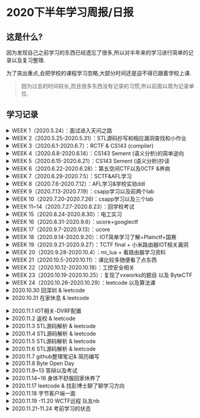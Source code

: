 # 2020下半年学习周报/日报

## 这是什么?

因为发现自己之前学习的东西已经遗忘了很多,所以对半年来的学习进行简单的记录以及复习整理.

为了突出重点,会把学校的课程学习忽略,大部分时间还是迫不得已跟着学校上课.

> 因为过去的时间较长,而且很多东西没有记录的习惯,所以前面以周为记录单位.

## 学习记录

<details>
<summary>WEEK 1（2020.5.24）：面试进入天问之路</summary>

- [x] 面试 : 感谢sakura师傅收留了菜菜的我
</details>

<details>
<summary>WEEK 2（2020.5.25-2020.5.31）：STL源码抄写和相应漏洞查找和小作业</summary>

- [x] stl源码剖析: 观看了mooc视频

  [项目地址](https://github.com/whhhite/skr_university_learning_record/tree/master/stl)

- [ ] 待完善 : 这时候抄这个还是懵懵懂懂的,等以后会回来重新看一遍. --(week25 working)
</details>

<details>
<summary>WEEK 3（2020.6.1-2020.6.7）：RCTF & CS143 (compiler) </summary>

- [x] Lexer: 词法分析

  编写词法分析器`flex`脚本,输出对应的C++源码,再编译为`lexer`. 通过正则语法,将字符串转化为token.

  [项目地址](https://github.com/whhhite/skr_university_learning_record/tree/master/compiler/PA2)

- [x] Parser: 语法分析

  通过编写`bison`脚本,构建一个由Token简单组合起来的AST抽象语法分析树.

  [项目地址](https://github.com/whhhite/skr_university_learning_record/tree/master/compiler/PA3)

  </details>

<details>
<summary>WEEK 4（2020.6.8-2020.6.14）：CS143 Sement (语义分析)的简单逆向</summary>

- [x] Sement: 语义分析
	因为无从下手,所以和师傅们一起简单的进行逆向.
</details>

<details>
<summary>WEEK 5（2020.6.15-2020.6.21）：CS143 Sement (语义分析)抄读 </summary>

- [x] Sement: 语义分析

  将语法分析生成的AST进行二次处理,并且捕获所有剩余的错误

  [项目地址](https://github.com/whhhite/skr_university_learning_record/tree/master/compiler/PA4)

  </details>

<details>
<summary>WEEK 6（2020.6.22-2020.6.28）：第五空间CTF以及0CTF &养病</summary>
</details>

<details>
<summary>WEEK 7（2020.6.29-2020.7.5）：SCTF&AFL学习</summary>

- [x] AFL的入门学习 : [相关记录](https://github.com/whhhite/skr_university_learning_record/blob/master/afl/README.md)
</details>

<details>
<summary>WEEK 8（2020.7.6-2020.7.12）：AFL学习&学校实验ddl</summary>

- [x] AFL的略深入学习: 

  [关于Adobe的fuzz学习记录](https://github.com/whhhite/skr_university_learning_record/blob/master/afl/50%20CVEs%20in%2050%20Days%20Fuzzing%20Adobe%20Reader.md)

  [关于gdi+的fuzz学习记录](https://github.com/whhhite/skr_university_learning_record/blob/master/afl/gdi%2B.md)

  </details>

<details>
<summary>WEEK 9（2020.7.13-2020.7.19）：csapp学习以及前两个lab </summary>

- [x] csapp: 1~2章

  * [第一章](https://github.com/whhhite/skr_university_learning_record/tree/master/csapp/%E7%AC%AC%E4%B8%80%E7%AB%A0) 计算机系统漫游
  * [第二章](https://github.com/whhhite/skr_university_learning_record/tree/master/csapp/%E7%AC%AC%E4%BA%8C%E7%AB%A0) 信息的表示和处理

- [x] lab: lab1~2

  * [datalab](https://github.com/whhhite/skr_university_learning_record/blob/master/csapp/lab/datalab.md) 用位运算实现一些功能
  * [boomlab](https://github.com/whhhite/skr_university_learning_record/blob/master/csapp/lab/bomb.md) gdb实现逆向分析

  </details>

<details>
<summary>WEEK 10（2020.7.20-2020.7.26)：csapp学习以及三个lab</summary>

- [x] csapp: 3~5章
  * [第三章](https://github.com/whhhite/skr_university_learning_record/tree/master/csapp/%E7%AC%AC%E4%B8%89%E7%AB%A0) 程序的机器级表示
  * [第四章](https://github.com/whhhite/skr_university_learning_record/tree/master/csapp/%E7%AC%AC%E4%B8%89%E7%AB%A0) 处理器体系结构
  * [第五章](https://github.com/whhhite/skr_university_learning_record/tree/master/csapp/%E7%AC%AC%E4%B8%89%E7%AB%A0) 优化程序性能
  * [第六章](https://github.com/whhhite/skr_university_learning_record/tree/master/csapp/%E7%AC%AC%E5%85%AD%E7%AB%A0) 存储器层次结构
- [x] lab: lab3~5
  * [attack lab](https://github.com/whhhite/skr_university_learning_record/blob/master/csapp/lab/attack.md) Code injection && ROP
  * [arch lab](https://github.com/whhhite/skr_university_learning_record/blob/master/csapp/lab/archlab.md) 
  * [cache lab](https://github.com/whhhite/skr_university_learning_record/blob/master/csapp/lab/cache.md)
    </details>

<details>
<summary>WEEK 11~14（2020.7.27-2020.8.23）：回学校考试</summary>
</details>

<details>
<summary>WEEK 15（2020.8.24-2020.8.30）：电工实习</summary>
</details>

<details>
<summary>WEEK 16（2020.8.31-2020.9.6）：ucore+googlectf</summary>

- [x] ucore : lab1~2

  - [ ] [lab1](https://github.com/whhhite/skr_university_learning_record/blob/master/ucore/lab1.md) 
  - [ ] lab2 (后续笔记忘记传github丢了...后面再补) 
- [x] googlectf : [SIMD](https://github.com/whhhite/skr_university_learning_record/tree/master/CTF/2020%20googlectf)&&sprint
</details>

<details>
<summary>WEEK 17（2020.9.7-2020.9.13）：ucore</summary>

- [x] ucore : lab3
</details>


<details>
<summary>WEEK 18（2020.9.14-2020.9.20）：IOT简单学习了解+Plainctf+国赛</summary>

- [x] IOT:  简单学习
- [x] PlainCTF: reee
- [x] 国赛: 周末两天  
</details>

<details>
<summary>WEEK 19（2020.9.21-2020.9.27）：TCTF final + 小米路由器IOT相关漏洞</summary>

- [x] TCTF final :  unlimited.
- [x]  [小米CVE-2020-11959](https://github.com/whhhite/skr_university_learning_record/blob/master/iot/%E5%B0%8F%E7%B1%B3%E8%B7%AF%E7%94%B1%E5%99%A8%E5%AD%A6%E4%B9%A0%E8%AE%B0%E5%BD%95.md) : 学习记录
</details>

<details>
<summary>WEEK 20（2020.9.28-2020.10.4）：mi_lua + 看路由器学习资料</summary>

- [x] [mi_lua](https://github.com/whhhite/skr_university_learning_record/blob/master/iot/%E5%B0%8F%E7%B1%B3%E8%B7%AF%E7%94%B1%E5%99%A8%E5%AD%A6%E4%B9%A0%E8%AE%B0%E5%BD%95.md) : 简单学习
- [x] 看了点路由器相关的资料 
</details>

<details>
<summary>WEEK 21（2020.10.5-2020.10.11）：课比较多随便看了点东西</summary>
</details>

<details>
<summary>WEEK 22（2020.10.12-2020.10.18）：工控安全相关</summary>

- [x] 看了点vxworks的资料

- [x] 安全客2020季刊/第三期/工控安全部分

  > 参考资料:  https://static.anquanke.com/download/b/security-geek-2020-q3.pdf 

  Q: 为什么越来越重视工控安全

  A: 工控设备的传统通信方式(无线电和电缆)转向基于IP的系统(接入互联网).随着接入互联网的设备越来越多,逐渐的构成了工业互联网体系.但是其中的设备大多更新迭代困难,所以会存在很多安全缺陷,一旦出现安全事件,影响巨大.

  > 后续的关于工控文章(包括协议)对于本人现阶段来说有点超前,先在此mark,等以后学习了更多之后再补充. 

  </details>

<details>
<summary>WEEK 23（2020.10.19-2020.10.25）：复现了vxworks的题目 以及 ByteCTF </summary>

- [x] [复现了NOE 771固件以及分析](https://github.com/whhhite/skr_university_learning_record/blob/master/iot/%E5%85%B3%E4%BA%8E%E6%96%BD%E8%80%90%E5%BE%B7NOE%20771%E5%9B%BA%E4%BB%B6%E7%9A%84%E5%88%86%E6%9E%90.md)
- [x] 打了ByteCTF的两道题目
</details>

<details>
<summary>WEEK 24（2020.10.26-2020.10.29）：leetcode 以及算法课</summary>

- [x] leetcode: 
	因为要差不多开始准备寒假实习, 刷一下算法
	
	* 11 盛水的容器
	  * 双指针的用法.
	* 104 二叉树的最大深度
	  * 简易递归
	* 144 二叉树的前序遍历
	* 1207 独一无二的出现次数
	  * set的用法
	* 129 求根到叶子节点数字之和
	  * dfs
	
- [x] 报了个算法 体验班简单学习了一下(链表,树,以及递归) 

  * 讲链表的时候提到了跳表,.
    * 跳表的思想是二分查找. 它插入/删除/搜索都是O(logn). 
    * 原理是索引, 通过升维,用空间来换时间.
    * 缺点是维护成本比较高,空间复杂度为O(n)
    * 同时有提到Leetcode 146 LRU cache和 Redis skip list 晚点去看一下
  * 时间复杂度
    * 主定理
    * 二分查找 O(logn) 二叉树遍历 O(n) 二维矩阵 O(n) 归并排序 O(nlogn)
    * 讲题例子是爬楼梯
  * 递归
    * 四步骤
      * 终止条件
      * 获取当前数据
      * 进一步递归
      * 回溯
  
  </details>

<details>
<summary>2020.10.30 回深圳 & leetcode </summary>

* leetcode 463 岛屿的周长
  * 迭代

</details>

<details>
<summary>2020.10.31 在家休息 & leetcode </summary>
* 在家里稍微会有点懈怠, 尽量陪陪家里人

* leetcode 380 常数时间插入、删除和获取随机元素

  * 平均复杂度为O(1)下实现insert、remove、getRandom

  * 采用哈希表配合vector存储

  * remove采用置换之后调用vector的pop_back以及哈希表的erase(val)删除元素的键值对

  * random采用下标访问,且没随机种子,所以是固定的
  * 待研究: leetcode 381 题目加上允许重复.
        </details>

<details>
<summary>2020.11.1 IOT相关-DVRF配置 </summary>
* The Damn Vulnerable Router Firmware Project(路由器漏洞练习靶机):
  	对这个靶机平台进行简单学习以及配置,其中遇到了很多配置环境的坑...

* leetcode 140 单词拆分 II 

  * 没做出来 to do

  * 先去看了139 单词拆分 I  

    * 动态规划
    * 剪枝 to do

    </details>


<details>
<summary>2020.11.2 返校 & leetcode </summary>

- [x] 周末回深圳了,周一在路上花了点时间.

- [x] leetcode 349  两个数组的交集

  * 使用unordered_set, 底层是hash表实现的.
  * 要学习别人代码的精简,善于用迭代器.

  </details>

<details>
<summary>2020.11.3 STL源码解析 &  leetcode</summary>

- [x] STL源码解析 第一章
  * STL所实现的是 根据**泛性思维**架设起来的一个概念结构
    * 这个以抽象概念(abstract concepts)为主题而非以实际类(classes)为主体的机构,形成了一个严谨的接口标准.
    * 在此接口之下,任何组件都有最大的独立性,并以所谓迭代器(iterator)胶合起来,或以所谓配接器(adapter)互相配接,或以所谓仿函数(functor)动态选择某种策略
  * C++**classes**允许**自行定义型别**,**templates**允许将**型别参数化**,将两者结合并通过**traits编程技法**,形成了STL的绝佳温床.
- [x] leetcode 941 有效的山脉数组
</details>

<details>
<summary>2020.11.4 STL源码解析 &  leetcode </summary>

- [x] STL源码解析 第二章 上

  * SGI STL 的配置器采用**alloc**而非alllocator

  * 正常内存配置为

    ```
    Class Foo{...};
    Foo *pf = new Foo;
    ```

    * new含两阶段操作:
      * 调用operate new 配置内存
      * 调用Foo::Foo()构造对象内容
    * delete也含两阶段操作:
      * 调用Foo::~Foo()将对象析构
      * 调用::operator delete释放内存

  *  为了精密加工,STL allocator决定将这两阶操作区分开

    * 内存配置操作由 alloc:allocate()负责
    * 内存释放操作由alloc:deallocate()负责
    * 对象构造操作由::construct()负责
    * 对象析构操作由::destroy()负责

  * 配置器定义于<memory>之中,内含

    * #include <stl_alloc.h>                //负责内存空间的配置与释放
    * #include <stl_construct.h>        //负责对象内容的构造与析构

- [x] leetcode 57 插入区间

  * 判断

  </details>

<details>
<summary>2020.11.5 STL源码解析 &  leetcode  </summary>

- [x] STL源码解析 第二章 下

  * 晚点应该会贴个图关于constuct()与destroy()的源码
    * destroy之中有一些**泛化**与**特化**的思想
      * 一个版本为接受一个指针
      * 第二个版本为接受两个迭代器,析构中间部分
      * 第三个版本为判断**trivial destructor** 是否无关痛痒,来决定是否析构.
  * 关于stl_alloc.h
    * 双层级配置器
    * 第二层级用于配置区块过小,为了降低额外负担,采用了复杂的memory pool整理方式.
    * **simple_alloc**作为alloc的接口
    * 关于第一级配置器 **__malloc_alloc_template**的剖析
      * **oom**: out of memory
  * 关于uninitialized_copy/fill
    * "commit or rollback"  (要么构造出所有必要元素,要么不构造任何东西)
    * **POD**(Plain Old Data),标量型别或者传统的C struct型别. 可以采用最有效的复制/填写手法.

- [x] leetcode 127 单词接龙

  * push_back与**emplace_back**

    * push_back先创建元素,再将元素拷贝到容器中

    * emplace_back直接在尾部创建
    
  * 构图: 虚拟节点
    
      </details>

<details>
<summary>2020.11.6 STL源码解析 &   leetcode</summary>

- [x] STL源码解析 第三章 上

  * 迭代器最重要的编程工作就是堆operator * 和operator->进行重载
  * 偏特化

- [x] leetcode 1356 根据数字二进制下 1 的数目排序

  * 改写sort规则

  * 打表

    </details>

<details>
<summary>2020.11.7 github整理笔记& 简历编写  </summary>

- [x] 院运会混志愿时
- [x] [简历](https://github.com/whhhite/study_record/blob/main/简历.md)编写
- [x] github整理笔记 
</details>

<details>
<summary>2020.11.8 Byte Open Day  </summary>

- [x] 参观了一下字节跳动深圳,投了个简历,希望有机会实习
</details>

<details>
<summary>2020.11.9~13 答辩以及考试  </summary>

</details>

<details>
<summary>2020.11.14~16 身体不舒服回家休养了 </summary>

- [x] leetcode 406 根据身高重建队列

  * sort

</details>


<details>
<summary>2020.11.17 leetcode & 找彭博士聊了聊学习方向 </summary>

- [x] leetcode 1030

  * sort,以及lambda的小细节
  
- [x] 就研究方向请教了一下彭博士

  * 可能准备往虚拟化或者浏览器发展了.

</details>

<details>
<summary>2020.11.18 字节客户端一面 </summary>

- [x] 字节客户端一面

  * 问的是主要是一些c++相关的东西  岗位是字节小程序引擎开发
  

一开始预期是客户端安全相关的部门,但是被这个岗位的hr捞走了简历.

可能自己还是更想做安全,所以还是拒了二面.实在抱歉了. 

准备等ByteCTF final再去试试安全部门的样子.

</details>

<details>
<summary>2020.11.19 -11.20 WCTF远程 队友nb </summary>

- [x] 看了一下扫雷 队友非预期了 
- [x]  看CyKorPath,大概是vm+密码的样子.

</details>

<details>
<summary>2020.11.21-11.24  考前学习的状态 </summary>

- [x] 每次考前学习状态都比较低迷, 可能因为对准备考试很抗拒,更想学一下其他东西(比如复现一下CyKorPath),但是往往两个都没做到.

</details>